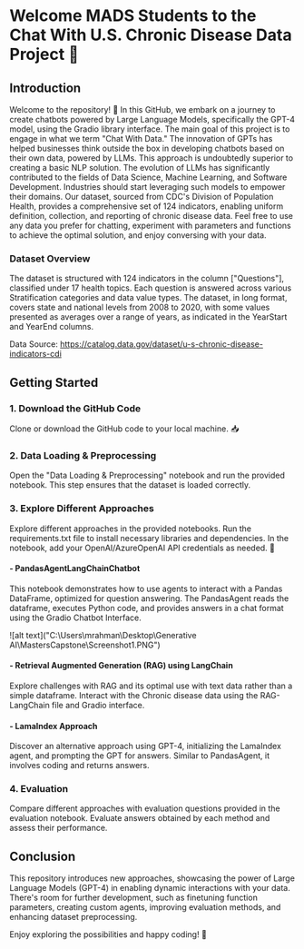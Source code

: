 # Welcome MADS Students to the Chat With U.S. Chronic Disease Data Project 🚀

## Introduction
Welcome to the repository! 🤖 In this GitHub, we embark on a journey to create chatbots powered by Large Language Models, specifically the GPT-4 model, using the Gradio library interface. The main goal of this project is to engage in what we term "Chat With Data." The innovation of GPTs has helped businesses think outside the box in developing chatbots based on their own data, powered by LLMs. This approach is undoubtedly superior to creating a basic NLP solution. The evolution of LLMs has significantly contributed to the fields of Data Science, Machine Learning, and Software Development. Industries should start leveraging such models to empower their domains. Our dataset, sourced from CDC's Division of Population Health, provides a comprehensive set of 124 indicators, enabling uniform definition, collection, and reporting of chronic disease data. Feel free to use any data you prefer for chatting, experiment with parameters and functions to achieve the optimal solution, and enjoy conversing with your data.

### Dataset Overview
The dataset is structured with 124 indicators in the column ["Questions"], classified under 17 health topics. Each question is answered across various Stratification categories and data value types. The dataset, in long format, covers state and national levels from 2008 to 2020, with some values presented as averages over a range of years, as indicated in the YearStart and YearEnd columns.

Data Source: https://catalog.data.gov/dataset/u-s-chronic-disease-indicators-cdi

## Getting Started

### 1. Download the GitHub Code
Clone or download the GitHub code to your local machine. 📥

### 2. Data Loading & Preprocessing
Open the "Data Loading & Preprocessing" notebook and run the provided notebook. This step ensures that the dataset is loaded correctly.

### 3. Explore Different Approaches
Explore different approaches in the provided notebooks. Run the requirements.txt file to install necessary libraries and dependencies. In the notebook, add your OpenAI/AzureOpenAI API credentials as needed. 🧠

#### - PandasAgentLangChainChatbot
This notebook demonstrates how to use agents to interact with a Pandas DataFrame, optimized for question answering. The PandasAgent reads the dataframe, executes Python code, and provides answers in a chat format using the Gradio Chatbot Interface.

![alt text]("C:\Users\mrahman\Desktop\Generative AI\MastersCapstone\Screenshot1.PNG")


#### - Retrieval Augmented Generation (RAG) using LangChain
Explore challenges with RAG and its optimal use with text data rather than a simple dataframe. Interact with the Chronic disease data using the RAG-LangChain file and Gradio interface.

#### - LamaIndex Approach
Discover an alternative approach using GPT-4, initializing the LamaIndex agent, and prompting the GPT for answers. Similar to PandasAgent, it involves coding and returns answers.

### 4. Evaluation
Compare different approaches with evaluation questions provided in the evaluation notebook. Evaluate answers obtained by each method and assess their performance.

## Conclusion
This repository introduces new approaches, showcasing the power of Large Language Models (GPT-4) in enabling dynamic interactions with your data. There's room for further development, such as finetuning function parameters, creating custom agents, improving evaluation methods, and enhancing dataset preprocessing.

Enjoy exploring the possibilities and happy coding! 🎉
